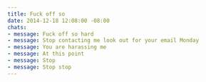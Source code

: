 ```yaml
---
title: Fuck off so
date: 2014-12-18 12:08:00 -08:00
chats:
- message: Fuck off so hard
- message: Stop contacting me look out for your email Monday
- message: You are harassing me
- message: At this point
- message: Stop
- message: Stop stop
---
```


